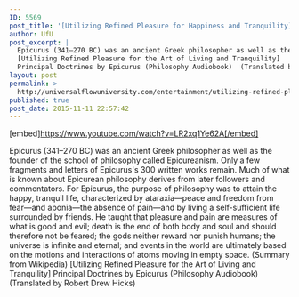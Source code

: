 ```yaml
---
ID: 5569
post_title: '[Utilizing Refined Pleasure for Happiness and Tranquility] Principal Doctrines of Epicurus'
author: UfU
post_excerpt: |
  Epicurus (341–270 BC) was an ancient Greek philosopher as well as the founder of the school of philosophy called Epicureanism. Only a few fragments and letters of Epicurus's 300 written works remain. Much of what is known about Epicurean philosophy derives from later followers and commentators. For Epicurus, the purpose of philosophy was to attain the happy, tranquil life, characterized by ataraxia—peace and freedom from fear—and aponia—the absence of pain—and by living a self-sufficient life surrounded by friends. He taught that pleasure and pain are measures of what is good and evil; death is the end of both body and soul and should therefore not be feared; the gods neither reward nor punish humans; the universe is infinite and eternal; and events in the world are ultimately based on the motions and interactions of atoms moving in empty space. (Summary from Wikipedia)
  [Utilizing Refined Pleasure for the Art of Living and Tranquility]
  Principal Doctrines by Epicurus (Philosophy Audiobook)  (Translated by Robert Drew Hicks)
layout: post
permalink: >
  http://universalflowuniversity.com/entertainment/utilizing-refined-pleasure-for-happiness-and-tranquility-principal-doctrines-of-epicurus/
published: true
post_date: 2015-11-11 22:57:42
---
```

[embed]https://www.youtube.com/watch?v=LR2xq1Ye62A[/embed]<br>
<p>Epicurus (341–270 BC) was an ancient Greek philosopher as well as the founder of the school of philosophy called Epicureanism. Only a few fragments and letters of Epicurus's 300 written works remain. Much of what is known about Epicurean philosophy derives from later followers and commentators. For Epicurus, the purpose of philosophy was to attain the happy, tranquil life, characterized by ataraxia—peace and freedom from fear—and aponia—the absence of pain—and by living a self-sufficient life surrounded by friends. He taught that pleasure and pain are measures of what is good and evil; death is the end of both body and soul and should therefore not be feared; the gods neither reward nor punish humans; the universe is infinite and eternal; and events in the world are ultimately based on the motions and interactions of atoms moving in empty space. (Summary from Wikipedia)
[Utilizing Refined Pleasure for the Art of Living and Tranquility] 
Principal Doctrines by Epicurus (Philosophy Audiobook)  (Translated by Robert Drew Hicks)</p>